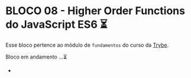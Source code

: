 # BLOCO 08 - Higher Order Functions do JavaScript ES6 :hourglass_flowing_sand:

Esse bloco pertence ao módulo de `fundamentos` do curso da [Trybe](https://www.betrybe.com/). 

Bloco em andamento ...:hourglass_flowing_sand:

- 
